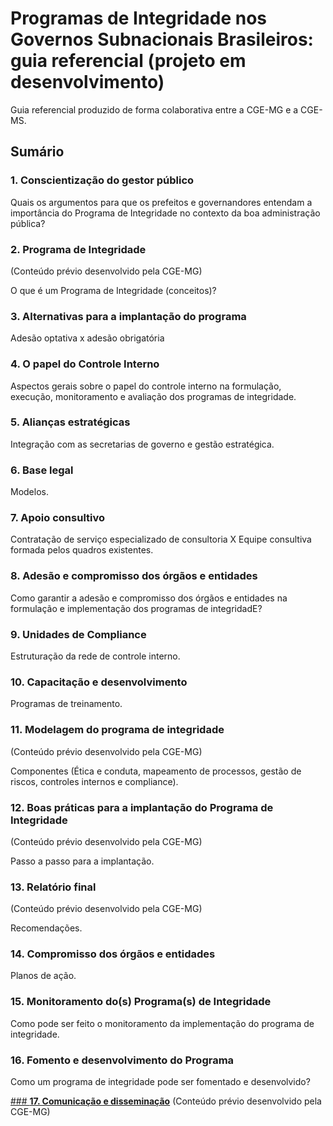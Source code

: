 # **Programas de Integridade nos Governos Subnacionais Brasileiros: guia referencial (projeto em desenvolvimento)** #

Guia referencial produzido de forma colaborativa entre a CGE-MG e a CGE-MS.

## Sumário

### **1. Conscientização do gestor público**

Quais os argumentos para que os prefeitos e governandores entendam a importância do Programa de Integridade no contexto da boa administração pública?


### **2. Programa de Integridade**
(Conteúdo prévio desenvolvido pela CGE-MG)

O que é um Programa de Integridade (conceitos)?


### **3. Alternativas para a implantação do programa**

Adesão optativa x adesão obrigatória

### **4. O papel do Controle Interno**

Aspectos gerais sobre o papel do controle interno na formulação, execução, monitoramento e avaliação dos programas de integridade.

### **5. Alianças estratégicas**

Integração com as secretarias de governo e gestão estratégica.

### **6. Base legal**

Modelos.

### **7. Apoio consultivo**

Contratação de serviço especializado de consultoria  X  Equipe consultiva formada pelos quadros existentes.

### **8. Adesão e compromisso dos órgãos e entidades**

Como garantir a adesão e compromisso dos órgãos e entidades na formulação e implementação dos programas de integridadE?

### **9. Unidades de Compliance**

Estruturação da rede de controle interno.

### **10. Capacitação e desenvolvimento**

Programas de treinamento.

### **11. Modelagem do programa de integridade**
(Conteúdo prévio desenvolvido pela CGE-MG)

Componentes (Ética e conduta, mapeamento de processos, gestão de riscos, controles internos e compliance).

### **12. Boas práticas para a implantação do Programa de Integridade**
(Conteúdo prévio desenvolvido pela CGE-MG)

Passo a passo para a implantação.

### **13. Relatório final**
(Conteúdo prévio desenvolvido pela CGE-MG)

Recomendações.

### **14. Compromisso dos órgãos e entidades**

Planos de ação.

### **15. Monitoramento do(s) Programa(s) de Integridade**

Como pode ser feito o monitoramento da implementação do programa de integridade.

### **16. Fomento e desenvolvimento do Programa**

Como um programa de integridade pode ser fomentado e desenvolvido?

[### **17. Comunicação e disseminação**](https://github.com/integridade-mg/GuiaIntegridadeCONACI/blob/main/comunicacao.md)
(Conteúdo prévio desenvolvido pela CGE-MG)
